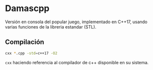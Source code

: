 # Damascpp

Versión en consola del popular juego, implementado en C++17, usando varias funciones de la libreria estandar (STL).

## Compilación

```bash
cxx *.cpp -std=c++17 -O2
``` 

`cxx` haciendo referencia al compilador de c++ disponible en su sistema.